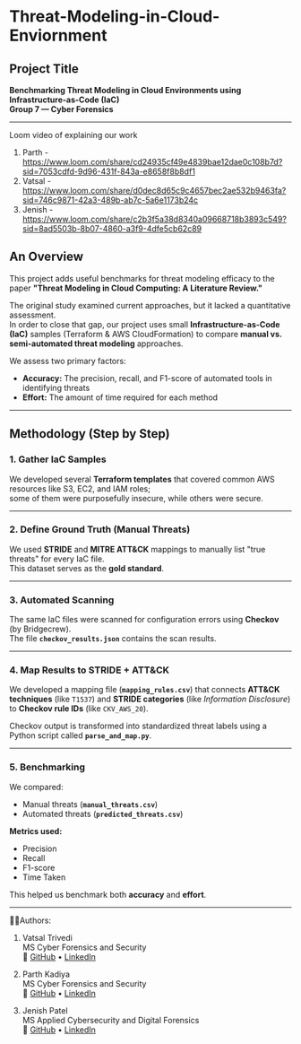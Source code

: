 # Threat-Modeling-in-Cloud-Enviornment

## Project Title
**Benchmarking Threat Modeling in Cloud Environments using Infrastructure-as-Code (IaC)**  
**Group 7 — Cyber Forensics**

---
Loom video of explaining our work
1. Parth - https://www.loom.com/share/cd24935cf49e4839bae12dae0c108b7d?sid=7053cdfd-9d96-431f-843a-e8658f8b8df1
2. Vatsal - https://www.loom.com/share/d0dec8d65c9c4657bec2ae532b9463fa?sid=746c9871-42a3-489b-ab7c-5a6e1173b24c
3. Jenish - https://www.loom.com/share/c2b3f5a38d8340a09668718b3893c549?sid=8ad5503b-8b07-4860-a3f9-4dfe5cb62c89

## An Overview

This project adds useful benchmarks for threat modeling efficacy to the paper **"Threat Modeling in Cloud Computing: A Literature Review."**

The original study examined current approaches, but it lacked a quantitative assessment.  
In order to close that gap, our project uses small **Infrastructure-as-Code (IaC)** samples (Terraform & AWS CloudFormation) to compare **manual vs. semi-automated threat modeling** approaches.

We assess two primary factors:

- **Accuracy:** The precision, recall, and F1-score of automated tools in identifying threats  
- **Effort:** The amount of time required for each method

---

## Methodology (Step by Step)

### 1. Gather IaC Samples
We developed several **Terraform templates** that covered common AWS resources like S3, EC2, and IAM roles;  
some of them were purposefully insecure, while others were secure.

---

### 2. Define Ground Truth (Manual Threats)
We used **STRIDE** and **MITRE ATT&CK** mappings to manually list "true threats" for every IaC file.  
This dataset serves as the **gold standard**.

---

### 3. Automated Scanning
The same IaC files were scanned for configuration errors using **Checkov** (by Bridgecrew).  
The file **`checkov_results.json`** contains the scan results.

---

### 4. Map Results to STRIDE + ATT&CK
We developed a mapping file (**`mapping_rules.csv`**) that connects **ATT&CK techniques** (like `T1537`) and **STRIDE categories** (like *Information Disclosure*)  
to **Checkov rule IDs** (like `CKV_AWS_20`).  

Checkov output is transformed into standardized threat labels using a Python script called **`parse_and_map.py`**.

---

### 5. Benchmarking
We compared:

- Manual threats (**`manual_threats.csv`**)  
- Automated threats (**`predicted_threats.csv`**)

**Metrics used:**
- Precision  
- Recall  
- F1-score  
- Time Taken  

This helped us benchmark both **accuracy** and **effort**.

---

🧑‍💻Authors:

  1) Vatsal  Trivedi  
  MS Cyber Forensics and Security  
🔗 [GitHub](https://github.com/vatsalmt) • [LinkedIn](https://www.linkedin.com/in/vatsal-trivedi18/)

  2) Parth Kadiya  
  MS Cyber Forensics and Security  
🔗 [GitHub](https://github.com/ParthKadiya) • [LinkedIn](https://www.linkedin.com/in/parthkadiya/)

  3) Jenish Patel  
  MS Applied Cybersecurity and Digital Forensics  
🔗 [GitHub](https://github.com/JenishPatel08) • [LinkedIn](https://www.linkedin.com/in/jenish-patel-91ba32316/)




